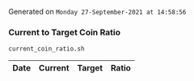 Generated on `Monday 27-September-2021 at 14:58:56`

### Current to Target Coin Ratio
`current_coin_ratio.sh`

Date|Current|Target|Ratio
---|---|---|---
